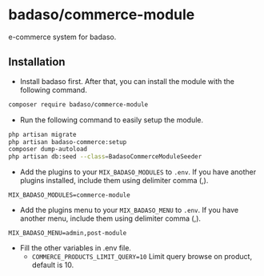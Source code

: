 # badaso/commerce-module
e-commerce system for badaso.

## Installation
- Install badaso first. After that, you can install the module with the following command.

```bash
composer require badaso/commerce-module
```

- Run the following command to easily setup the module.

```bash
php artisan migrate
php artisan badaso-commerce:setup
composer dump-autoload
php artisan db:seed --class=BadasoCommerceModuleSeeder
```

- Add the plugins to your `MIX_BADASO_MODULES` to `.env`. If you have another plugins installed, include them using delimiter comma (,).

```
MIX_BADASO_MODULES=commerce-module
```

- Add the plugins menu to your `MIX_BADASO_MENU` to `.env`. If you have another menu, include them using delimiter comma (,).

```
MIX_BADASO_MENU=admin,post-module
```

- Fill the other variables in .env file.
  - `COMMERCE_PRODUCTS_LIMIT_QUERY=10` Limit query browse on product, default is 10.

